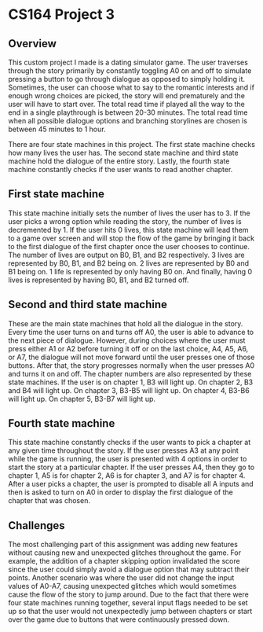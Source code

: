 # CS164 Project 3

## Overview
This custom project I made is a dating simulator game. The user traverses through the story primarily by constantly toggling A0 on and off to simulate pressing a button to go through dialogue as opposed to simply holding it. Sometimes, the user can choose what to say to the romantic interests and if enough wrong choices are picked, the story will end prematurely and the user will have to start over. The total read time if played all the way to the end in a single playthrough is between 20-30 minutes. The total read time when all possible dialogue options and branching storylines are chosen is between 45 minutes to 1 hour.

There are four state machines in this project. The first state machine checks how many lives the user has. The second state machine and third state machine hold the dialogue of the entire story. Lastly, the fourth state machine constantly checks if the user wants to read another chapter.

## First state machine
This state machine initially sets the number of lives the user has to 3. If the user picks a wrong option while reading the story, the number of lives is decremented by 1. If the user hits 0 lives, this state machine will lead them to a game over screen and will stop the flow of the game by bringing it back to the first dialogue of the first chapter once the user chooses to continue. The number of lives are output on B0, B1, and B2 respectively. 3 lives are represented by B0, B1, and B2 being on. 2 lives are represented by B0 and B1 being on. 1 life is represented by only having B0 on. And finally, having 0 lives is represented by having B0, B1, and B2 turned off.

## Second and third state machine
These are the main state machines that hold all the dialogue in the story. Every time the user turns on and turns off A0, the user is able to advance to the next piece of dialogue. However, during choices where the user must press either A1 or A2 before turning it off or on the last choice, A4, A5, A6, or A7, the dialogue will not move forward until the user presses one of those buttons. After that, the story progresses normally when the user presses A0 and turns it on and off. The chapter numbers are also represented by these state machines. If the user is on chapter 1, B3 will light up. On chapter 2, B3 and B4 will light up. On chapter 3, B3-B5 will light up. On chapter 4, B3-B6 will light up. On chapter 5, B3-B7 will light up.

## Fourth state machine
This state machine constantly checks if the user wants to pick a chapter at any given time throughout the story. If the user presses A3 at any point while the game is running, the user is presented with 4 options in order to start the story at a particular chapter. If the user presses A4, then they go to chapter 1, A5 is for chapter 2, A6 is for chapter 3, and A7 is for chapter 4. After a user picks a chapter, the user is prompted to disable all A inputs and then is asked to turn on A0 in order to display the first dialogue of the chapter that was chosen.

## Challenges
The most challenging part of this assignment was adding new features without causing new and unexpected glitches throughout the game. For example, the addition of a chapter skipping option invalidated the score since the user could simply avoid a dialogue option that may subtract their points. Another scenario was where the user did not change the input values of A0-A7, causing unexpected glitches which would sometimes cause the flow of the story to jump around. Due to the fact that there were four state machines running together, several input flags needed to be set up so that the user would not unexpectedly jump between chapters or start over the game due to buttons that were continuously pressed down.
